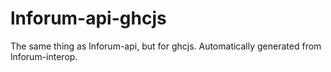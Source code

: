 # lnforum-api-ghcjs

The same thing as lnforum-api, but for ghcjs. Automatically generated from lnforum-interop.
